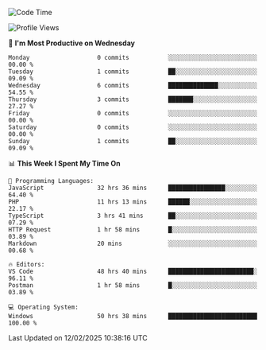 <!--START_SECTION:waka-->
![Code Time](http://img.shields.io/badge/Code%20Time-4%2C069%20hrs%2032%20mins-blue)

![Profile Views](http://img.shields.io/badge/Profile%20Views-0-blue)

📅 **I'm Most Productive on Wednesday** 

```text
Monday                   0 commits           ░░░░░░░░░░░░░░░░░░░░░░░░░   00.00 % 
Tuesday                  1 commits           ██░░░░░░░░░░░░░░░░░░░░░░░   09.09 % 
Wednesday                6 commits           ██████████████░░░░░░░░░░░   54.55 % 
Thursday                 3 commits           ███████░░░░░░░░░░░░░░░░░░   27.27 % 
Friday                   0 commits           ░░░░░░░░░░░░░░░░░░░░░░░░░   00.00 % 
Saturday                 0 commits           ░░░░░░░░░░░░░░░░░░░░░░░░░   00.00 % 
Sunday                   1 commits           ██░░░░░░░░░░░░░░░░░░░░░░░   09.09 % 
```


📊 **This Week I Spent My Time On** 

```text
💬 Programming Languages: 
JavaScript               32 hrs 36 mins      ████████████████░░░░░░░░░   64.40 % 
PHP                      11 hrs 13 mins      ██████░░░░░░░░░░░░░░░░░░░   22.17 % 
TypeScript               3 hrs 41 mins       ██░░░░░░░░░░░░░░░░░░░░░░░   07.29 % 
HTTP Request             1 hr 58 mins        █░░░░░░░░░░░░░░░░░░░░░░░░   03.89 % 
Markdown                 20 mins             ░░░░░░░░░░░░░░░░░░░░░░░░░   00.68 % 

🔥 Editors: 
VS Code                  48 hrs 40 mins      ████████████████████████░   96.11 % 
Postman                  1 hr 58 mins        █░░░░░░░░░░░░░░░░░░░░░░░░   03.89 % 

💻 Operating System: 
Windows                  50 hrs 38 mins      █████████████████████████   100.00 % 
```


 Last Updated on 12/02/2025 10:38:16 UTC
<!--END_SECTION:waka-->
